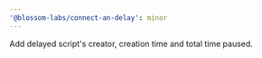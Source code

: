 ```yaml
---
'@blossom-labs/connect-an-delay': minor
---
```


Add delayed script's creator, creation time and total time paused.
